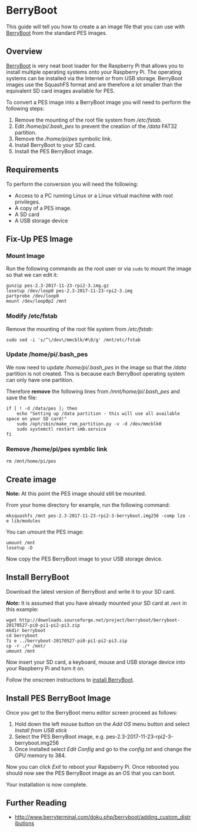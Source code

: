 # BerryBoot

This guide will tell you how to create a an image file that you can use with [BerryBoot](http://www.berryterminal.com/doku.php/berryboot) from the standard PES images.

## Overview

[BerryBoot](http://www.berryterminal.com/doku.php/berryboot) is very neat boot loader for the Raspberry Pi that allows you to install multiple operating systems onto your Raspberry Pi. The operating systems can be installed via the Internet or from USB storage. BerryBoot images use the SquashFS format and are therefore a lot smaller than the equivalent SD card images available for PES.

To convert a PES image into a BerryBoot image you will need to perform the following steps:

1. Remove the mounting of the root file system from */etc/fstab*.
2. Edit */home/pi/.bash_pes* to prevent the creation of the */data* FAT32 partition.
3. Remove the */home/pi/pes* symbolic link.
4. Install BerryBoot to your SD card.
5. Install the PES BerryBoot image.

## Requirements

To perform the conversion you will need the following:

* Access to a PC running Linux or a Linux virtual machine with root privileges.
* A copy of a PES image.
* A SD card
* A USB storage device

## Fix-Up PES Image

### Mount Image

Run the following commands as the root user or via `sudo` to mount the image so that we can edit it:

```
gunzip pes-2.3-2017-11-23-rpi2-3.img.gz
losetup /dev/loop0 pes-2.3-2017-11-23-rpi2-3.img
partprobe /dev/loop0
mount /dev/loop0p2 /mnt
```

### Modify /etc/fstab

Remove the mounting of the root file system from */etc/fstab*:

```
sudo sed -i 's/^\/dev\/mmcblk/#\0/g' /mnt/etc/fstab
```

### Update /home/pi/.bash_pes

We now need to update */home/pi/.bash_pes* in the image so that the */data* partition is not created. This is because each BerryBoot operating system can only have one partition.

Therefore **remove** the following lines from */mnt/home/pi/.bash_pes* and save the file:

```
if [ ! -d /data/pes ]; then
	echo "Setting up /data partition - this will use all available space on your SD card!"
	sudo /opt/sbin/make_rom_partition.py -v -d /dev/mmcblk0
	sudo systemctl restart smb.service
fi
```

### Remove /home/pi/pes symblic link

```
rm /mnt/home/pi/pes
```

## Create image

**Note:** At this point the PES image should still be mounted.

From your home directory for example, run the following command:

```
mksquashfs /mnt pes-2.3-2017-11-23-rpi2-3-berryboot.img256 -comp lzo -e lib/modules
```

You can umount the PES image:

```
umount /mnt
losetup -D
```

Now copy the PES BerryBoot image to your USB storage device.

## Install BerryBoot

Download the latest version of BerryBoot and write it to your SD card.

***Note:*** It is assumed that you have already mounted your SD card at `/mnt` in this example:

```
wget http://downloads.sourceforge.net/project/berryboot/berryboot-20170527-pi0-pi1-pi2-pi3.zip
mkdir berryboot
cd berryboot
7z e ../berryboot-20170527-pi0-pi1-pi2-pi3.zip
cp -r ./* /mnt/
umount /mnt
```

Now insert your SD card, a keyboard, mouse and USB storage device into your Raspberry Pi and turn it on.

Follow the onscreen instructions to [install BerryBoot](http://www.berryterminal.com/doku.php/berryboot).

## Install PES BerryBoot Image

Once you get to the BerryBoot menu editor screen proceed as follows:

1. Hold down the left mouse button on the *Add OS* menu button and select *Install from USB stick*
2. Select the PES BerryBoot image, e.g. pes-2.3-2017-11-23-rpi2-3-berryboot.img256
3. Once installed select *Edit Config* and go to the *config.txt* and change the GPU memory to 384.

Now you can click *Exit* to reboot your Rapsberry Pi. Once rebooted you should now see the PES BerryBoot image as an OS that you can boot.

Your installation is now complete.

## Further Reading

* http://www.berryterminal.com/doku.php/berryboot/adding_custom_distributions
